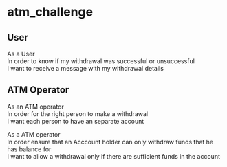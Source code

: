 # atm_challenge

## User
As a User               
In order to know if my withdrawal was successful or unsuccessful               
I want to receive a message with my withdrawal details

## ATM Operator
As an ATM operator          
In order for the right person to make a withdrawal            
I want each person to have an separate account

As a ATM operator           
In order ensure that an Acccount holder can only withdraw funds that he has balance for           
I want to allow a withdrawal only if there are sufficient funds in the account
